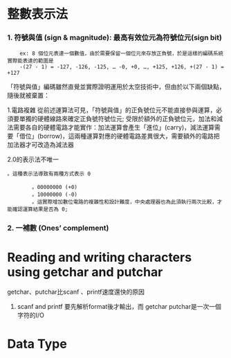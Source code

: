 **整數表示法** 
===
### 1. 符號與值 (sign & magnitude): 最高有效位元為符號位元(sign bit)
	
		ex: 8 個位元表達一個數值，由於需要保留一個位元來存放正負號，於是這樣的編碼系統實際能表達的範圍是 
		-(27 - 1) = -127, -126, -125, … -0, +0, …, +125, +126, +(27 - 1) = +127
「符號與值」編碼雖然直覺並實際證明運用於太空技術中，但由於以下兩個缺點，隨後就被棄置：

1.電路複雜
從前述運算法可見，「符號與值」的正負號位元不能直接參與運算，必須要單獨的硬體線路來確定正負號符號位元;
受限於額外的正負號位元，加法和減法需要各自的硬體電路才能實作：加法運算會產生「進位」(carry)，減法運算需要「借位」(borrow)，這兩種運算對應的硬體電路差異很大，需要額外的電路把加法器才可改造為減法器

2.0的表示法不唯一
	
	。這種表示法導致有兩種方式表示 0

			。00000000 (+0)
			。10000000 (-0)
			。這實際增加數位電路的複雜性和設計難度，中央處理器也為此須執行兩次比較，才能確認運算結果是否為 0;

### 2. 一補數 (Ones’ complement)

Reading and writing characters using getchar and putchar
=== 
getchar、putchar比scanf 、printf速度還快的原因

1. scanf and printf 要先解析format後才輸出，而 getchar putchar是一次一個字符的I/O 

Data Type
===	
